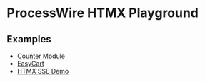 # ProcessWire HTMX Playground

## Examples

- [Counter Module](./counter-module/README.md)
- [EasyCart](./EasyCart/README.md)
- [HTMX SSE Demo](./HTMX-SSE/README.md)
